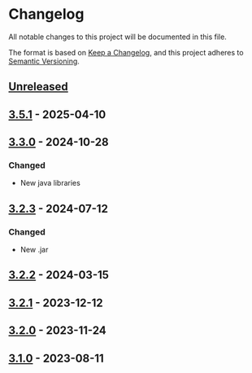 # Changelog

All notable changes to this project will be documented in this file.

The format is based on [Keep a Changelog](https://keepachangelog.com/en/1.1.0/), and this project adheres
to [Semantic Versioning](https://semver.org/spec/v2.0.0.html).

## [Unreleased]

## [3.5.1] - 2025-04-10


## [3.3.0] - 2024-10-28

### Changed

* New java libraries


## [3.2.3] - 2024-07-12

### Changed

* New .jar

## [3.2.2] - 2024-03-15

## [3.2.1] - 2023-12-12

## [3.2.0] - 2023-11-24

## [3.1.0] - 2023-08-11

[Unreleased]: https://github.com/rjdverse/rjd3tramoseats/compare/v3.5.1...HEAD
[3.5.1]: https://github.com/rjdverse/rjd3tramoseats/compare/v3.3.0...v3.5.1
[3.3.0]: https://github.com/rjdverse/rjd3tramoseats/compare/v3.2.3...v3.3.0
[3.2.3]: https://github.com/rjdverse/rjd3tramoseats/compare/v3.2.2...v3.2.3
[3.2.2]: https://github.com/rjdverse/rjd3tramoseats/compare/v3.2.1...v3.2.2
[3.2.1]: https://github.com/rjdverse/rjd3tramoseats/compare/v3.2.0...v3.2.1
[3.2.0]: https://github.com/rjdverse/rjd3tramoseats/compare/v3.1.0...v3.2.0
[3.1.0]: https://github.com/rjdverse/rjd3tramoseats/releases/tag/v3.1.0
